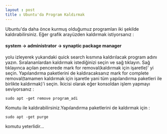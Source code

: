 ```yaml
---
layout : post
title : Ubuntu'da Program Kaldırmak
---
```


Ubuntu'da daha önce kurmuş olduğumuz programları  iki şekilde kaldırabilirsiniz.
Eğer grafik arayüzden kaldırmak istiyorsanız :

#### system -> administrator -> synaptic package manager

yolu izleyerek yukarıdaki quick search kısmına kaldırılacak program adını yazın.
Sıralananlardan kaldırmak istediğinizi seçin ve sağ tıklayın. Sağ tıklayınca
açılan pencerede mark for removal(kaldırmak için işaretle)' yi
seçin. Yapılandırma
paketlerini de  kaldıracaksanız mark for complete removal(tamamen kaldırmak için
işaretle yani tüm yapılandırma paketleri ile birlikte kaldırmak)'i seçin.
İkicisi olarak eğer konsoldan işlem yapmayı seviyorsanız :

	sudo apt -get remove program_adi

Komutu ile kaldırabilirsiniz.Yapılandırma paketlerini de kaldırmak için :

	sudo apt -get purge

komutu yeterlidir...

